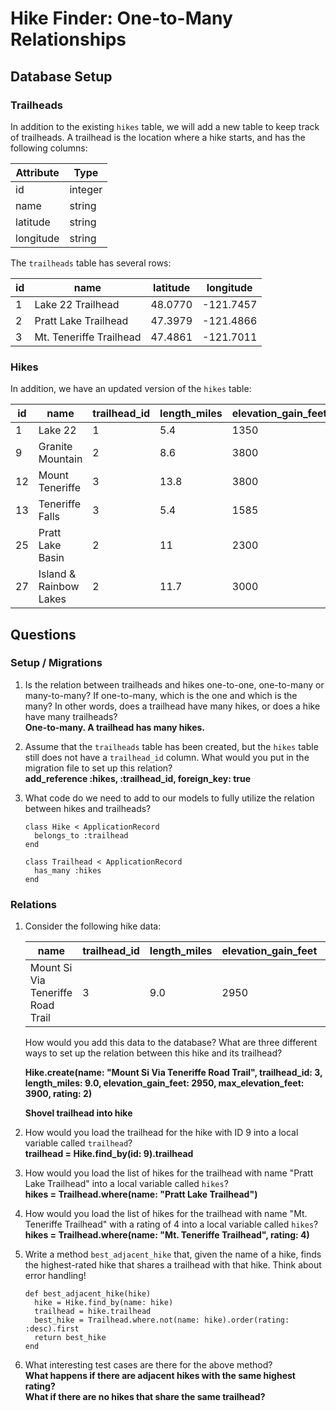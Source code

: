# Hike Finder: One-to-Many Relationships

## Database Setup

### Trailheads

In addition to the existing `hikes` table, we will add a new table to keep track of trailheads. A trailhead is the location where a hike starts, and has the following columns:

Attribute           | Type
---                 | ---
id                  | integer
name                | string
latitude            | string
longitude           | string

The `trailheads` table has several rows:

id  | name                    | latitude | longitude
--- | ---                     | ---      | ---
1   | Lake 22 Trailhead       | 48.0770  | -121.7457
2   | Pratt Lake Trailhead    | 47.3979  | -121.4866
3   | Mt. Teneriffe Trailhead | 47.4861  | -121.7011

### Hikes

In addition, we have an updated version of the `hikes` table:

id  | name   | trailhead_id | length_miles | elevation_gain_feet | max_elevation_feet | rating
--- | ---    | ---          | ---          | ---                 | ---                | ---
1   | Lake 22          | 1  | 5.4          | 1350                | 2400               | 4
9   | Granite Mountain | 2  | 8.6          | 3800                | 5629               | 5
12  | Mount Teneriffe  | 3  | 13.8         | 3800                | 4788               | 4
13  | Teneriffe Falls  | 3  | 5.4          | 1585                | 2370               | 4
25  | Pratt Lake Basin | 2  | 11           | 2300                | 4100               | 4
27  | Island & Rainbow Lakes | 2 | 11.7    | 3000                | 4400               | 3

## Questions

### Setup / Migrations

1. Is the relation between trailheads and hikes one-to-one, one-to-many or many-to-many? If one-to-many, which is the one and which is the many? In other words, does a trailhead have many hikes, or does a hike have many trailheads?  
**One-to-many. A trailhead has many hikes.**
2. Assume that the `trailheads` table has been created, but the `hikes` table still does not have a `trailhead_id` column. What would you put in the migration file to set up this relation?  
**add_reference :hikes, :trailhead_id, foreign_key: true**
3. What code do we need to add to our models to fully utilize the relation between hikes and trailheads?  

    ```
    class Hike < ApplicationRecord 
      belongs_to :trailhead
    end
    ```  
  
    ```
    class Trailhead < ApplicationRecord
      has_many :hikes
    end
    ```  

### Relations

1. Consider the following hike data:

    name   | trailhead_id | length_miles        | elevation_gain_feet | max_elevation_feet | rating
    ---    | ---          | ---                 | ---                 | ---                | ---
    Mount Si Via Teneriffe Road Trail | 3 | 9.0 | 2950                | 3900               | 2

    How would you add this data to the database? What are three different ways to set up the relation between this hike and its trailhead?

    **Hike.create(name: "Mount Si Via Teneriffe Road Trail", trailhead_id: 3, length_miles: 9.0, elevation_gain_feet: 2950, max_elevation_feet: 3900, rating: 2)**

    **Shovel trailhead into hike**

2. How would you load the trailhead for the hike with ID 9 into a local variable called `trailhead`?  
    **trailhead = Hike.find_by(id: 9).trailhead**

3. How would you load the list of hikes for the trailhead with name "Pratt Lake Trailhead" into a local variable called `hikes`?  
    **hikes = Trailhead.where(name: "Pratt Lake Trailhead")**

4. How would you load the list of hikes for the trailhead with name "Mt. Teneriffe Trailhead" with a rating of 4 into a local variable called `hikes`?  
    **hikes = Trailhead.where(name: "Mt. Teneriffe Trailhead", rating: 4)**
5. Write a method `best_adjacent_hike` that, given the name of a hike, finds the highest-rated hike that shares a trailhead with that hike. Think about error handling!

    ```
    def best_adjacent_hike(hike)
      hike = Hike.find_by(name: hike)
      trailhead = hike.trailhead
      best_hike = Trailhead.where.not(name: hike).order(rating: :desc).first
      return best_hike
    end
    ```

6. What interesting test cases are there for the above method?  
  **What happens if there are adjacent hikes with the same highest rating?**  
  **What if there are no hikes that share the same trailhead?**
